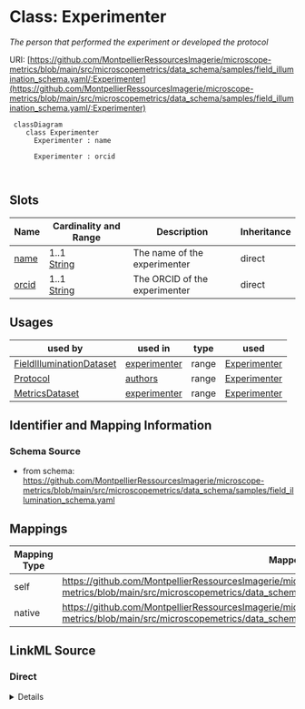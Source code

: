 # Class: Experimenter


_The person that performed the experiment or developed the protocol_





URI: [https://github.com/MontpellierRessourcesImagerie/microscope-metrics/blob/main/src/microscopemetrics/data_schema/samples/field_illumination_schema.yaml/:Experimenter](https://github.com/MontpellierRessourcesImagerie/microscope-metrics/blob/main/src/microscopemetrics/data_schema/samples/field_illumination_schema.yaml/:Experimenter)




```mermaid
 classDiagram
    class Experimenter
      Experimenter : name
        
      Experimenter : orcid
        
      
```




<!-- no inheritance hierarchy -->


## Slots

| Name | Cardinality and Range | Description | Inheritance |
| ---  | --- | --- | --- |
| [name](name.md) | 1..1 <br/> [String](String.md) | The name of the experimenter | direct |
| [orcid](orcid.md) | 1..1 <br/> [String](String.md) | The ORCID of the experimenter | direct |





## Usages

| used by | used in | type | used |
| ---  | --- | --- | --- |
| [FieldIlluminationDataset](FieldIlluminationDataset.md) | [experimenter](experimenter.md) | range | [Experimenter](Experimenter.md) |
| [Protocol](Protocol.md) | [authors](authors.md) | range | [Experimenter](Experimenter.md) |
| [MetricsDataset](MetricsDataset.md) | [experimenter](experimenter.md) | range | [Experimenter](Experimenter.md) |






## Identifier and Mapping Information







### Schema Source


* from schema: https://github.com/MontpellierRessourcesImagerie/microscope-metrics/blob/main/src/microscopemetrics/data_schema/samples/field_illumination_schema.yaml





## Mappings

| Mapping Type | Mapped Value |
| ---  | ---  |
| self | https://github.com/MontpellierRessourcesImagerie/microscope-metrics/blob/main/src/microscopemetrics/data_schema/samples/field_illumination_schema.yaml/:Experimenter |
| native | https://github.com/MontpellierRessourcesImagerie/microscope-metrics/blob/main/src/microscopemetrics/data_schema/samples/field_illumination_schema.yaml/:Experimenter |





## LinkML Source

<!-- TODO: investigate https://stackoverflow.com/questions/37606292/how-to-create-tabbed-code-blocks-in-mkdocs-or-sphinx -->

### Direct

<details>
```yaml
name: Experimenter
description: The person that performed the experiment or developed the protocol
from_schema: https://github.com/MontpellierRessourcesImagerie/microscope-metrics/blob/main/src/microscopemetrics/data_schema/samples/field_illumination_schema.yaml
attributes:
  name:
    name: name
    description: The name of the experimenter
    from_schema: https://github.com/MontpellierRessourcesImagerie/microscope-metrics/blob/main/src/microscopemetrics/data_schema/core_schema.yaml
    range: string
    required: true
  orcid:
    name: orcid
    description: The ORCID of the experimenter
    from_schema: https://github.com/MontpellierRessourcesImagerie/microscope-metrics/blob/main/src/microscopemetrics/data_schema/core_schema.yaml
    rank: 1000
    identifier: true
    range: string
    required: true

```
</details>

### Induced

<details>
```yaml
name: Experimenter
description: The person that performed the experiment or developed the protocol
from_schema: https://github.com/MontpellierRessourcesImagerie/microscope-metrics/blob/main/src/microscopemetrics/data_schema/samples/field_illumination_schema.yaml
attributes:
  name:
    name: name
    description: The name of the experimenter
    from_schema: https://github.com/MontpellierRessourcesImagerie/microscope-metrics/blob/main/src/microscopemetrics/data_schema/core_schema.yaml
    alias: name
    owner: Experimenter
    domain_of:
    - NamedObject
    - Experimenter
    - Column
    range: string
    required: true
  orcid:
    name: orcid
    description: The ORCID of the experimenter
    from_schema: https://github.com/MontpellierRessourcesImagerie/microscope-metrics/blob/main/src/microscopemetrics/data_schema/core_schema.yaml
    rank: 1000
    identifier: true
    alias: orcid
    owner: Experimenter
    domain_of:
    - Experimenter
    range: string
    required: true

```
</details>